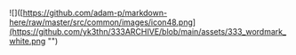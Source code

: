 ![]([https://github.com/adam-p/markdown-here/raw/master/src/common/images/icon48.png](https://github.com/yk3thn/333ARCHIVE/blob/main/assets/333_wordmark_white.png "")
